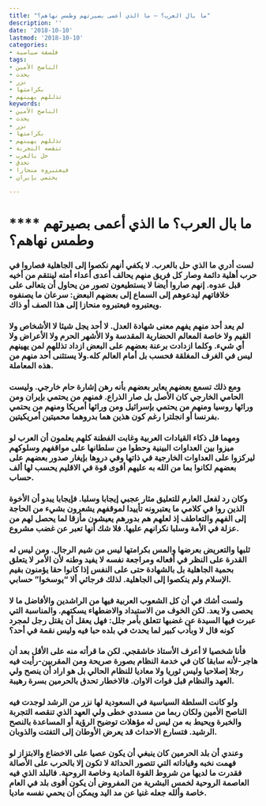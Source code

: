 ```yaml
---
title: "ما بال العرب؟ – ما الذي أعمى بصيرتهم وطمس نهاهم؟"
description: ''
date: '2018-10-10'
lastmod: '2018-10-10'
categories:
- فلسفة سياسية
tags:
- الناصح الأمين
- يحدث
- نزر
- بكرامتها
- تذللهم يهينهم
keywords:
- الناصح الأمين
- يحدث
- نزر
- بكرامتها
- تذللهم يهينهم
- تنقصه التجربة
- حل بالعرب
- تحدق
- فيعتبروه منحازا
- يحتمي بإيران

---
```

# **** **ما بال العرب؟ ما الذي أعمى بصيرتهم وطمس نهاهم؟**

### لست أدري ما الذي حل بالعرب. لا يكفي أنهم نكصوا إلى الجاهلية فصاروا في حرب أهلية دائمة وصار كل فريق منهم يحالف أعدى أعداء أمته لينتقم من أخيه قبل عدوه. إنهم صاروا أيضا لا يستطيعون تصور من يحاول أن يتعالى على خلافاتهم ليدعوهم إلى السماع إلى بعضهم البعض: سرعان ما يصنفوه ويعتبروه فيعتبروه منحازا إلى هذا الصف أو ذاك.

### لم يعد أحد منهم يفهم معنى شهادة العدل. لا أحد يجل شيئا لا الأشخاص ولا القيم ولا خاصة المعالم الحضارية المقدسة ولا الأشهر الحرم ولا الأعراض ولا أي شيء. وكلما ازدادت برعنة بعضهم على البعض ازداد تذللهم لمن يهينهم ليس في الغرف المغلقة فحسب بل أمام العالم كله.ولا يستثنى أحد منهم من هذه المعاملة.

### ومع ذلك تسمع بعضهم يعاير بعضهم بأنه رهن إشارة حام خارجي. وليست الحامي الخارجي كان الأصل بل صار الذراع. فمنهم من يحتمي بإيران ومن ورائها روسيا ومنهم من يحتمي بإسرائيل ومن ورائها أمريكا ومنهم من يحتمي بفرنسا أو انجلترا رغم كون هذين هما بدروهما محميتين أمريكيتين.

### ومهما قل ذكاء القيادات العربية وغابت الفطنة كلهم يعلمون أن العرب لو ميزوا بين العداوات البينية وحطوا من سلطانها على مواقفهم وسلوكهم ليركزوا على العداوات الخارجية في ذاتها وفي دروها بإيغار صدور بعضهم على بعضهم لكانوا بما من الله به عليهم أقوى قوة في الاقليم يحسب لها ألف حساب.

### وكان رد لفعل العارم للتعليق مثار عجبي إيجابا وسلبا. فإيجابا يبدو أن الأخوة الذين روا في كلامي ما يعتبرونه تأييدا لموقفهم يشعرون بشيء من الحاجة إلى الفهم والتعاطف إذ لعلهم هم بدورهم يعيشون مأزقا لما يحصل لهم من عزلة في الأمة وسلبا نكرانهم عليها. فلا شك أنها تعبر عن غضب مشروع.

### ثلبها والتعريض بعرضها والمس بكرامتها ليس من شيم الرجال. ومن ليس له القدرة على النظر في أفعاله ومراجعة نفسه لا يفيد وطنه لأن الأمر لا يتعلق بحمية الجاهلية بل بالشهادة حتى على النفس إذا كانوا حقا يؤمنون بقيم الإسلام ولم ينكصوا إلى الجاهلية. لذلك فرجائي ألا “يوسخوا” حسابي.

### ولست أشك في أن كل الشعوب العربية فيها من الراشدين والأفاضل ما لا يحصى ولا يعد. لكن الخوف من الاستبداد والاضطهاء يسكتهم. والمناسبة التي عبرت فيها السيدة عن غضبها تتعلق بأمر جلل: فهل يعقل أن يقتل رجل لمجرد كونه قال لا وبأدب كبير لما يحدث في بلده حبا فيه وليس نقمة في أحد؟

### فأنا شخصيا لا أعرف الأستاذ خاشقجي. لكن ما قرأته منه على الأقل بعد أن هاجر-لأنه سابقا كان في خدمة النظام بصورة صريحة ومن المقربين-رأيت فيه رجلا إصلاحيا وليس ثوريا ولا معاديا للنظام الحالي بل هو اراد أن ينصح ولي العهد والنظام قبل فوات الاوان. فالاخطار تحدق بالحرمين بسرة رهيبة.

### ولو كانت السلطة السياسية في السعودية لها نزر من الرشد لوجدت فيه الناصح الأمين ولكان ربما من مسددي خطى ولي العهد الذي تنقصه التجربة والخبرة ويحيط به من ليس له مؤهلات توضيح الرؤية أو المساعدة بالنصح الرشيد. فتسارع الاحداث قد يعرض الأوطان إلى التفتت والذوبان.

### وعندي أن بلد الحرمين كان ينبغي أن يكون عصيا على الاخضاع والابتزاز لو فهمت نخبه وقياداته التي تتصور الحداثة لا تكون إلا بالحرب على الأصالة فقدرت ما لديها من شروط القوة المادية وخاصة الروحية. فالبلد الذي فيه العاصمة الروحية لخمس البشرية من المفروض أن يكون أقوى بلد في العام خاصة وألله جعله غنيا عن مد اليد ويمكن أن يحمي نفسه ماديا.

###